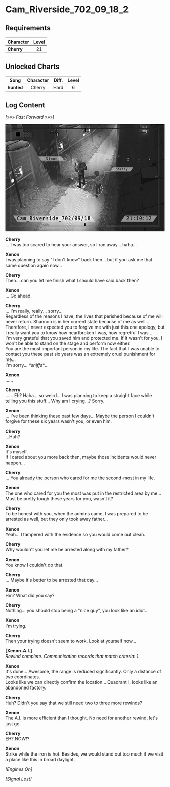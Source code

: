 # Cam_Riverside_702_09_18_2
## Requirements
|Character |Level|
|----------|:---:|
|**Cherry**| 21  |

## Unlocked Charts
|   Song   |Character|Diff.|Level|
|----------|:-------:|:---:|:---:|
|**hunted**| Cherry  |Hard |  6  |

## Log Content
*[»»» Fast Forward »»»]*

![chos2701.png](./attachments/chos2701.png)

**Cherry**<br>
... I was too scared to hear your answer, so I ran away... haha...

**Xenon**<br>
I was planning to say "I don't know" back then... but if you ask me that same question again now...

**Cherry**<br>
Then... can you let me finish what I should have said back then?

**Xenon**<br>
... Go ahead.

**Cherry**<br>
... I'm really, really... sorry...<br>
Regardless of the reasons I have, the lives that perished because of me will never return. Shannon is in her current state because of me as well... Therefore, I never expected you to forgive me with just this one apology, but I really want you to know how heartbroken I was, how regretful I was...<br>
I'm very grateful that you saved him and protected me. If it wasn't for you, I won't be able to stand on the stage and perform now either.<br>
You are the most important person in my life. The fact that I was unable to contact you these past six years was an extremely cruel punishment for me...<br>
I'm sorry... *\*sniffs\**...

**Xenon**<br>
......

**Cherry**<br>
...... Eh? Haha... so weird... I was planning to keep a straight face while telling you this stuff... Why am I crying...? Sorry.

**Xenon**<br>
... I've been thinking these past few days... Maybe the person I couldn't forgive for these six years wasn't you, or even him.

**Cherry**<br>
...Huh?

**Xenon**<br>
It's myself.<br>
If I cared about you more back then, maybe those incidents would never happen...

**Cherry**<br>
... You already the person who cared for me the second\-most in my life.

**Xenon**<br>
The one who cared for you the most was put in the restricted area by me...<br>
Must be pretty tough these years for you, wasn't it?

**Cherry**<br>
To be honest with you, when the admins came, I was prepared to be arrested as well, but they only took away father...

**Xenon**<br>
Yeah... I tampered with the evidence so you would come out clean.

**Cherry**<br>
Why wouldn't you let me be arrested along with my father?

**Xenon**<br>
You know I couldn't do that.

**Cherry**<br>
... Maybe it's better to be arrested that day...

**Xenon**<br>
Hm? What did you say?

**Cherry**<br>
Nothing... you should stop being a "nice guy", you look like an idiot...

**Xenon**<br>
I'm trying.

**Cherry**<br>
Then your trying doesn't seem to work. Look at yourself now...

**[Xenon-A.I.]**<br>
*Rewind complete. Communication records that match criteria: 1.*

**Xenon**<br>
It's done... Awesome, the range is reduced significantly. Only a distance of two coordinates.<br>
Looks like we can directly confirm the location... Quadrant I, looks like an abandoned factory.

**Cherry**<br>
Huh? Didn't you say that we still need two to three more rewinds?

**Xenon**<br>
The A.I. is more efficient than I thought. No need for another rewind, let's just go.

**Cherry**<br>
EH? NOW!?

**Xenon**<br>
Strike while the iron is hot. Besides, we would stand out too much if we visit a place like this in broad daylight.

*\[Engines On\]*

*[Signal Lost]*

